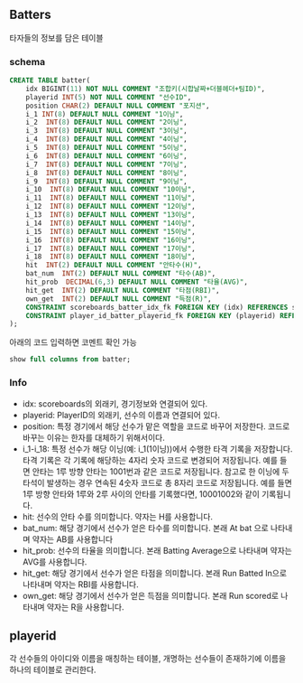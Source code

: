 ## Batters

타자들의 정보를 담은 테이블

### schema

```sql
CREATE TABLE batter(
    idx BIGINT(11) NOT NULL COMMENT "조합키(시합날짜+더블헤더+팀ID)",
    playerid INT(5) NOT NULL COMMENT "선수ID",
    position CHAR(2) DEFAULT NULL COMMENT "포지션",
    i_1 INT(8) DEFAULT NULL COMMENT "1이닝",
    i_2  INT(8) DEFAULT NULL COMMENT "2이닝",
    i_3  INT(8) DEFAULT NULL COMMENT "3이닝",
    i_4  INT(8) DEFAULT NULL COMMENT "4이닝",
    i_5  INT(8) DEFAULT NULL COMMENT "5이닝",
    i_6  INT(8) DEFAULT NULL COMMENT "6이닝",
    i_7  INT(8) DEFAULT NULL COMMENT "7이닝",
    i_8  INT(8) DEFAULT NULL COMMENT "8이닝",
    i_9  INT(8) DEFAULT NULL COMMENT "9이닝",
    i_10  INT(8) DEFAULT NULL COMMENT "10이닝",
    i_11  INT(8) DEFAULT NULL COMMENT "11이닝",
    i_12  INT(8) DEFAULT NULL COMMENT "12이닝",
    i_13  INT(8) DEFAULT NULL COMMENT "13이닝",
    i_14  INT(8) DEFAULT NULL COMMENT "14이닝",
    i_15  INT(8) DEFAULT NULL COMMENT "15이닝",
    i_16  INT(8) DEFAULT NULL COMMENT "16이닝",
    i_17  INT(8) DEFAULT NULL COMMENT "17이닝",
    i_18  INT(8) DEFAULT NULL COMMENT "18이닝",
    hit  INT(2) DEFAULT NULL COMMENT "안타수(H)",
    bat_num  INT(2) DEFAULT NULL COMMENT "타수(AB)",
    hit_prob  DECIMAL(6,3) DEFAULT NULL COMMENT "타율(AVG)",
    hit_get  INT(2) DEFAULT NULL COMMENT "타점(RBI)",
    own_get  INT(2) DEFAULT NULL COMMENT "득점(R)",
    CONSTRAINT scoreboards_batter_idx_fk FOREIGN KEY (idx) REFERENCES scoreboard (idx),
    CONSTRAINT player_id_batter_playerid_fk FOREIGN KEY (playerid) REFERENCES player_id (playerid)
);
```

아래의 코드 입력하면 코멘트 확인 가능

```sql
show full columns from batter;
```

### Info

- idx: scoreboards의 외래키, 경기정보와 연결되어 있다.
- playerid: PlayerID의 외래키, 선수의 이름과 연결되어 있다.
- position: 특정 경기에서 해당 선수가 맡은 역할을 코드로 바꾸어 저장한다. 코드로 바꾸는 이유는 한자를 대체하기 위해서이다. 
- i_1-i_18: 특정 선수가 해당 이닝(예: i_1(1이닝))에서 수행한 타격 기록을 저장합니다. 타격 기록은 각 기록에 해당하는 4자리 숫자 코드로 변경되어 저장됩니다. 예를 들면 안타는 1루 방향 안타는 1001번과 같은 코드로 저장됩니다. 참고로 한 이닝에 두 타석이 발생하는 경우 연속된 4숫자 코드로 총 8자리 코드로 저장됩니다. 예를 들면 1루 방향 안타와 1루와 2루 사이의 안타를 기록했다면, 10001002와 같이 기록됩니다.
- hit: 선수의 안타 수를 의미합니다. 약자는 H를 사용합니다.
- bat_num: 해당 경기에서 선수가 얻은 타수를 의미합니다. 본래 At bat 으로 나타내며 약자는 AB를 사용합니다
- hit_prob: 선수의 타율을 의미합니다. 본래 Batting Average으로 나타내며 약자는 AVG를 사용합니다.
- hit_get: 해당 경기에서 선수가 얻은 타점을 의미합니다. 본래 Run Batted In으로 나타내며 약자는 RBI를 사용합니다.
- own_get: 해당 경기에서 선수가 얻은 득점을 의미합니다. 본래 Run scored로 나타내며 약자는 R을 사용합니다.

## playerid

각 선수들의 아이디와 이름을 매칭하는 테이블, 개명하는 선수들이 존재하기에 이름을 하나의 테이블로 관리한다.
